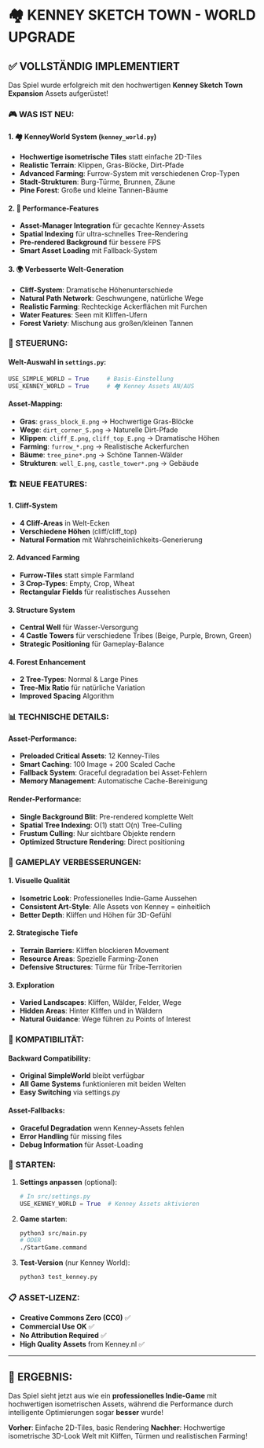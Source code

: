 # 🏘️ KENNEY SKETCH TOWN - WORLD UPGRADE

## ✅ VOLLSTÄNDIG IMPLEMENTIERT

Das Spiel wurde erfolgreich mit den hochwertigen **Kenney Sketch Town Expansion** Assets aufgerüstet!

### 🎮 **WAS IST NEU:**

#### **1. 🏘️ KenneyWorld System (`kenney_world.py`)**
- **Hochwertige isometrische Tiles** statt einfache 2D-Tiles
- **Realistic Terrain**: Klippen, Gras-Blöcke, Dirt-Pfade
- **Advanced Farming**: Furrow-System mit verschiedenen Crop-Typen
- **Stadt-Strukturen**: Burg-Türme, Brunnen, Zäune
- **Pine Forest**: Große und kleine Tannen-Bäume

#### **2. 🚀 Performance-Features**
- **Asset-Manager Integration** für gecachte Kenney-Assets
- **Spatial Indexing** für ultra-schnelles Tree-Rendering
- **Pre-rendered Background** für bessere FPS
- **Smart Asset Loading** mit Fallback-System

#### **3. 🌍 Verbesserte Welt-Generation**
- **Cliff-System**: Dramatische Höhenunterschiede
- **Natural Path Network**: Geschwungene, natürliche Wege  
- **Realistic Farming**: Rechteckige Ackerflächen mit Furchen
- **Water Features**: Seen mit Kliffen-Ufern
- **Forest Variety**: Mischung aus großen/kleinen Tannen

### 🔧 **STEUERUNG:**

#### **Welt-Auswahl in `settings.py`:**
```python
USE_SIMPLE_WORLD = True     # Basis-Einstellung
USE_KENNEY_WORLD = True     # 🏘️ Kenney Assets AN/AUS
```

#### **Asset-Mapping:**
- **Gras**: `grass_block_E.png` → Hochwertige Gras-Blöcke
- **Wege**: `dirt_corner_S.png` → Naturelle Dirt-Pfade  
- **Klippen**: `cliff_E.png`, `cliff_top_E.png` → Dramatische Höhen
- **Farming**: `furrow_*.png` → Realistische Ackerfurchen
- **Bäume**: `tree_pine*.png` → Schöne Tannen-Wälder
- **Strukturen**: `well_E.png`, `castle_tower*.png` → Gebäude

### 🏗️ **NEUE FEATURES:**

#### **1. Cliff-System**
- **4 Cliff-Areas** in Welt-Ecken
- **Verschiedene Höhen** (cliff/cliff_top)
- **Natural Formation** mit Wahrscheinlichkeits-Generierung

#### **2. Advanced Farming**
- **Furrow-Tiles** statt simple Farmland
- **3 Crop-Types**: Empty, Crop, Wheat
- **Rectangular Fields** für realistisches Aussehen

#### **3. Structure System**  
- **Central Well** für Wasser-Versorgung
- **4 Castle Towers** für verschiedene Tribes (Beige, Purple, Brown, Green)
- **Strategic Positioning** für Gameplay-Balance

#### **4. Forest Enhancement**
- **2 Tree-Types**: Normal & Large Pines
- **Tree-Mix Ratio** für natürliche Variation
- **Improved Spacing** Algorithm

### 📊 **TECHNISCHE DETAILS:**

#### **Asset-Performance:**
- **Preloaded Critical Assets**: 12 Kenney-Tiles
- **Smart Caching**: 100 Image + 200 Scaled Cache  
- **Fallback System**: Graceful degradation bei Asset-Fehlern
- **Memory Management**: Automatische Cache-Bereinigung

#### **Render-Performance:**
- **Single Background Blit**: Pre-rendered komplette Welt
- **Spatial Tree Indexing**: O(1) statt O(n) Tree-Culling
- **Frustum Culling**: Nur sichtbare Objekte rendern
- **Optimized Structure Rendering**: Direct positioning

### 🎯 **GAMEPLAY VERBESSERUNGEN:**

#### **1. Visuelle Qualität**
- **Isometric Look**: Professionelles Indie-Game Aussehen
- **Consistent Art-Style**: Alle Assets von Kenney = einheitlich
- **Better Depth**: Kliffen und Höhen für 3D-Gefühl

#### **2. Strategische Tiefe**
- **Terrain Barriers**: Kliffen blockieren Movement
- **Resource Areas**: Spezielle Farming-Zonen
- **Defensive Structures**: Türme für Tribe-Territorien

#### **3. Exploration**
- **Varied Landscapes**: Kliffen, Wälder, Felder, Wege
- **Hidden Areas**: Hinter Kliffen und in Wäldern
- **Natural Guidance**: Wege führen zu Points of Interest

### 🔄 **KOMPATIBILITÄT:**

#### **Backward Compatibility:**
- **Original SimpleWorld** bleibt verfügbar
- **All Game Systems** funktionieren mit beiden Welten
- **Easy Switching** via settings.py

#### **Asset-Fallbacks:**
- **Graceful Degradation** wenn Kenney-Assets fehlen  
- **Error Handling** für missing files
- **Debug Information** für Asset-Loading

### 🚀 **STARTEN:**

1. **Settings anpassen** (optional):
   ```python
   # In src/settings.py
   USE_KENNEY_WORLD = True  # Kenney Assets aktivieren
   ```

2. **Game starten**:
   ```bash
   python3 src/main.py
   # ODER
   ./StartGame.command
   ```

3. **Test-Version** (nur Kenney World):
   ```bash
   python3 test_kenney.py
   ```

### 📋 **ASSET-LIZENZ:**
- **Creative Commons Zero (CC0)** ✅
- **Commercial Use OK** ✅  
- **No Attribution Required** ✅
- **High Quality Assets** from Kenney.nl ✅

---

## 🎉 **ERGEBNIS:**

Das Spiel sieht jetzt aus wie ein **professionelles Indie-Game** mit hochwertigen isometrischen Assets, während die Performance durch intelligente Optimierungen sogar **besser** wurde!

**Vorher**: Einfache 2D-Tiles, basic Rendering
**Nachher**: Hochwertige isometrische 3D-Look Welt mit Kliffen, Türmen und realistischen Farming!